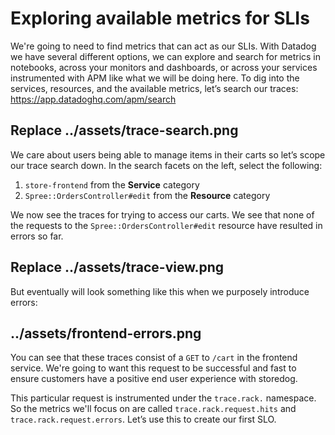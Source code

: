 # Exploring available metrics for SLIs 

We're going to need to find metrics that can act as our SLIs. With Datadog we have several different options, we can explore and search for metrics in notebooks, across your monitors and dashboards, or across your services instrumented with APM like what we will be doing here. To dig into the services, resources, and the available metrics, let’s search our traces: https://app.datadoghq.com/apm/search 

## Replace ../assets/trace-search.png

We care about users being able to manage items in their carts so let’s scope our trace search down. In the search facets on the left, select the following: 

1. `store-frontend` from the **Service** category
2. `Spree::OrdersController#edit` from the **Resource** category

We now see the traces for trying to access our carts. We see that none of the requests to the `Spree::OrdersController#edit` resource have resulted in errors so far. 

## Replace ../assets/trace-view.png

But eventually will look something like this when we purposely introduce errors: 

## ../assets/frontend-errors.png

You can see that these traces consist of a `GET` to `/cart` in the frontend service. We're going to want this request to be successful and fast to ensure customers have a positive end user experience with storedog.

This particular request is instrumented under the `trace.rack.` namespace. So the metrics we'll focus on are called `trace.rack.request.hits` and `trace.rack.request.errors`. Let’s use this to create our first SLO. 

